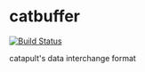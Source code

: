 # catbuffer

[![Build Status](https://api.travis-ci.org/nemtech/catbuffer.svg?branch=master)](https://travis-ci.org/nemtech/catbuffer)

catapult's data interchange format
